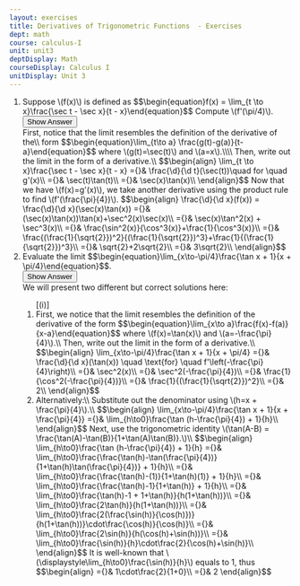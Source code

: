 ```yaml
---
layout: exercises
title: Derivatives of Trigonometric Functions  - Exercises
dept: math
course: calculus-I
unit: unit3
deptDisplay: Math
courseDisplay: Calculus I
unitDisplay: Unit 3
---
```

<ol>
<li> <div class="exercise">  Suppose \(f(x)\) is defined as 
$$\begin{equation}f(x) = \lim_{t \to x}\frac{\sec t - \sec x}{t - x}\end{equation}$$
Compute \(f'(\pi/4)\).

<div class="answerBox"> 
 <button onclick="myFunction('answer5')" class="answerButton">Show Answer</button> 
 <div  id='answer5' class="answer" >
First, notice that the limit resembles the definition of the derivative of the\\ form $$\begin{equation}\lim_{t\to a} \frac{g(t)-g(a)}{t-a}\end{equation}$$ where \(g(t)=\sec(t)\) and \(a=x\).\\\\
Then, write out the limit in the form of a derivative.\\
$$\begin{align}
\lim_{t \to x}\frac{\sec t - \sec x}{t - x} ={}& \frac{\d}{\d t}(\sec(t))\quad for \quad g'(x)\\
={}& \sec(t)\tan(t)\\
={}& \sec(x)\tan(x)\\
\end{align}$$
Now that we have \(f(x)=g'(x)\), we take another derivative using the product rule to find \(f'(\frac{\pi}{4})\).
$$\begin{align}
\frac{\d}{\d x}(f(x)) = \frac{\d}{\d x}(\sec(x)\tan(x)) ={}& (\sec(x)\tan(x))\tan(x)+\sec^2(x)\sec(x)\\
={}& \sec(x)\tan^2(x) + \sec^3(x)\\
={}& \frac{\sin^2(x)}{\cos^3(x)}+\frac{1}{\cos^3(x)}\\
={}& \frac{(\frac{1}{\sqrt{2}})^2}{(\frac{1}{\sqrt{2}})^3}+\frac{1}{(\frac{1}{\sqrt{2}})^3}\\
={}& \sqrt{2}+2\sqrt{2}\\
={}& 3\sqrt{2}\\
\end{align}$$
</div> 
 </div>

</div> </li>
<li> <div class="exercise">  Evaluate the limit $$\begin{equation}\lim_{x\to-\pi/4}\frac{\tan x + 1}{x + \pi/4}\end{equation}$$.

<div class="answerBox"> 
 <button onclick="myFunction('answer26')" class="answerButton">Show Answer</button> 
 <div  id='answer26' class="answer" >
We will present two different but correct solutions here:
<ol>[(i)]
<li>  First, we notice that the limit resembles the definition of the derivative of the form 
$$\begin{equation}\lim_{x\to a}\frac{f(x)-f(a)}{x-a}\end{equation}$$ where \(f(x)=\tan(x)\) and \(a=-\frac{\pi}{4}\).\\
Then, write out the limit in the form of a derivative.\\
$$\begin{align}
\lim_{x\to-\pi/4}\frac{\tan x + 1}{x + \pi/4} ={}& \frac{\d}{\d x}(\tan(x)) \quad \text{for} \quad f'\left(-\frac{\pi}{4}\right)\\
={}& \sec^2(x)\\
={}& \sec^2(-\frac{\pi}{4})\\
={}& \frac{1}{\cos^2(-\frac{\pi}{4})}\\
={}& \frac{1}{(\frac{1}{\sqrt{2}})^2}\\
={}& 2\\
\end{align}$$

</li>
<li> Alternatively:\\
Substitute out the denominator using \(h=x + \frac{\pi}{4}\).\\
$$\begin{align}
\lim_{x\to-\pi/4}\frac{\tan x + 1}{x + \frac{\pi}{4}} ={}& \lim_{h\to0}\frac{\tan (h-\frac{\pi}{4}) + 1}{h}\\
\end{align}$$
Next, use the trigonometric identity \(\tan(A-B) = \frac{\tan(A)-\tan(B)}{1+\tan(A)\tan(B)}.\)\\
$$\begin{align}
\lim_{h\to0}\frac{\tan (h-\frac{\pi}{4}) + 1}{h} ={}& \lim_{h\to0}\frac{\frac{\tan(h)-\tan(\frac{\pi}{4})}{1+\tan(h)\tan(\frac{\pi}{4})} + 1}{h}\\
={}& \lim_{h\to0}\frac{\frac{\tan(h)-(1)}{1+\tan(h)(1)} + 1}{h}\\
={}& \lim_{h\to0}\frac{\frac{\tan(h)-1}{1+\tan(h)} + 1}{h}\\
={}& \lim_{h\to0}\frac{\tan(h)-1 + 1+\tan(h)}{h(1+\tan(h))}\\
={}& \lim_{h\to0}\frac{2\tan(h)}{h(1+\tan(h))}\\
={}& \lim_{h\to0}\frac{2(\frac{\sin(h)}{\cos(h)})}{h(1+\tan(h))}\cdot\frac{\cos(h)}{\cos(h)}\\
={}& \lim_{h\to0}\frac{2\sin(h)}{h(\cos(h)+\sin(h))}\\
={}& \lim_{h\to0}\frac{\sin(h)}{h}\cdot\frac{2}{\cos(h)+\sin(h)}\\
\end{align}$$
It is well-known that \(\displaystyle\lim_{h\to0}\frac{\sin(h)}{h}\) equals to 1, thus
$$\begin{align}
={}& 1\cdot\frac{2}{1+0}\\
={}& 2
\end{align}$$
</li></ol>
</div> 
 </div>
	
</div> </li></ol>



